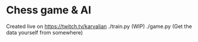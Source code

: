 # Chess game & AI
Created live on https://twitch.tv/karvalian
./train.py (WIP)
./game.py (Get the data yourself from somewhere) 
